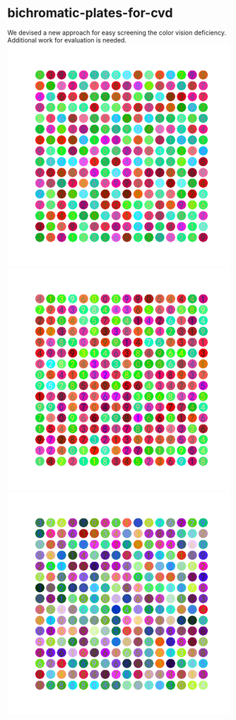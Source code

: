 # bichromatic-plates-for-cvd
We devised a new approach for easy screening the color vision deficiency. Additional work for evaluation is needed.
![d-type.e.g.1](https://github.com/wilixx/bichromatic-plates-for-cvd/blob/master/plates-samples/d-type-samples/d_big_plate_16x162019-02-14-15-25-33.png)![p-type.e.g.1](https://github.com/wilixx/bichromatic-plates-for-cvd/blob/master/plates-samples/p-type-samples/p_big_plate_16x162019-02-16-11-35-54.png)![t-type.e.g.1](https://github.com/wilixx/bichromatic-plates-for-cvd/blob/master/plates-samples/t-type-samples/t_big_plate_16x162019-02-16-11-45-47.png)
